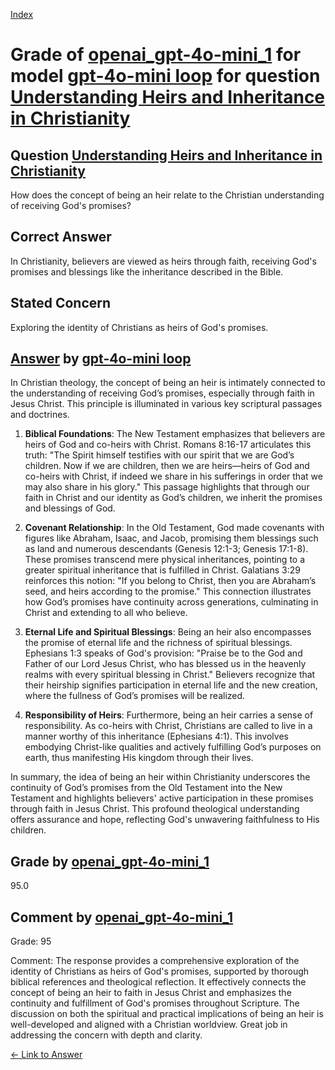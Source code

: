 
[Index](../../../../index.md)
# Grade of [openai_gpt-4o-mini_1](../../../grading_models/openai_gpt-4o-mini_1.md) for model [gpt-4o-mini loop](../../../answering_models/gpt-4o-mini_loop.md) for question [Understanding Heirs and Inheritance in Christianity](../../../questions/Understanding_Heirs_and_Inheritance_in_Christianity.md)

## Question [Understanding Heirs and Inheritance in Christianity](../../../questions/Understanding_Heirs_and_Inheritance_in_Christianity.md)
How does the concept of being an heir relate to the Christian understanding of receiving God's promises?

## Correct Answer
In Christianity, believers are viewed as heirs through faith, receiving God's promises and blessings like the inheritance described in the Bible.

## Stated Concern
Exploring the identity of Christians as heirs of God's promises.

## [Answer](../Understanding_Heirs_and_Inheritance_in_Christianity.md) by [gpt-4o-mini loop](../../../answering_models/gpt-4o-mini_loop.md)
In Christian theology, the concept of being an heir is intimately connected to the understanding of receiving God’s promises, especially through faith in Jesus Christ. This principle is illuminated in various key scriptural passages and doctrines.

1. **Biblical Foundations**: The New Testament emphasizes that believers are heirs of God and co-heirs with Christ. Romans 8:16-17 articulates this truth: "The Spirit himself testifies with our spirit that we are God’s children. Now if we are children, then we are heirs—heirs of God and co-heirs with Christ, if indeed we share in his sufferings in order that we may also share in his glory." This passage highlights that through our faith in Christ and our identity as God’s children, we inherit the promises and blessings of God.

2. **Covenant Relationship**: In the Old Testament, God made covenants with figures like Abraham, Isaac, and Jacob, promising them blessings such as land and numerous descendants (Genesis 12:1-3; Genesis 17:1-8). These promises transcend mere physical inheritances, pointing to a greater spiritual inheritance that is fulfilled in Christ. Galatians 3:29 reinforces this notion: "If you belong to Christ, then you are Abraham’s seed, and heirs according to the promise." This connection illustrates how God’s promises have continuity across generations, culminating in Christ and extending to all who believe.

3. **Eternal Life and Spiritual Blessings**: Being an heir also encompasses the promise of eternal life and the richness of spiritual blessings. Ephesians 1:3 speaks of God's provision: "Praise be to the God and Father of our Lord Jesus Christ, who has blessed us in the heavenly realms with every spiritual blessing in Christ." Believers recognize that their heirship signifies participation in eternal life and the new creation, where the fullness of God’s promises will be realized.

4. **Responsibility of Heirs**: Furthermore, being an heir carries a sense of responsibility. As co-heirs with Christ, Christians are called to live in a manner worthy of this inheritance (Ephesians 4:1). This involves embodying Christ-like qualities and actively fulfilling God’s purposes on earth, thus manifesting His kingdom through their lives.

In summary, the idea of being an heir within Christianity underscores the continuity of God’s promises from the Old Testament into the New Testament and highlights believers' active participation in these promises through faith in Jesus Christ. This profound theological understanding offers assurance and hope, reflecting God's unwavering faithfulness to His children.

## Grade by [openai_gpt-4o-mini_1](../../../grading_models/openai_gpt-4o-mini_1.md)
95.0

## Comment by [openai_gpt-4o-mini_1](../../../grading_models/openai_gpt-4o-mini_1.md)
Grade: 95

Comment: The response provides a comprehensive exploration of the identity of Christians as heirs of God's promises, supported by thorough biblical references and theological reflection. It effectively connects the concept of being an heir to faith in Jesus Christ and emphasizes the continuity and fulfillment of God's promises throughout Scripture. The discussion on both the spiritual and practical implications of being an heir is well-developed and aligned with a Christian worldview. Great job in addressing the concern with depth and clarity.

[&lt;- Link to Answer](../Understanding_Heirs_and_Inheritance_in_Christianity.md)
